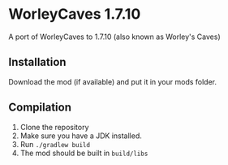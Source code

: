 # WorleyCaves 1.7.10
A port of WorleyCaves to 1.7.10 (also known as Worley's Caves)

## Installation
Download the mod (if available) and put it in your mods folder.

## Compilation
1. Clone the repository
2. Make sure you have a JDK installed.
3. Run `./gradlew build`
4. The mod should be built in `build/libs`

